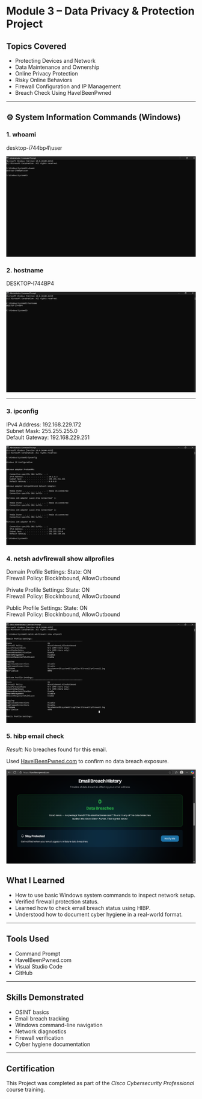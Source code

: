 # Module 3 – Data Privacy & Protection Project

## Topics Covered
- Protecting Devices and Network
- Data Maintenance and Ownership
- Online Privacy Protection
- Risky Online Behaviors
- Firewall Configuration and IP Management
- Breach Check Using HaveIBeenPwned

---

## ⚙ System Information Commands (Windows)

### 1. whoami

desktop-i744bp4\user

![Whoami Screenshot](./screenshots/whoami.png)

### 2. hostname

DESKTOP-I744BP4

![Hostname Screenshot](./screenshots/hostname.png)

---

### 3. ipconfig

IPv4 Address: 192.168.229.172  
Subnet Mask: 255.255.255.0  
Default Gateway: 192.168.229.251

![IPConfig Screenshot](./screenshots/ipconfig.png)


### 4. netsh advfirewall show allprofiles

Domain Profile Settings:
State: ON  
Firewall Policy: BlockInbound, AllowOutbound

Private Profile Settings:
State: ON  
Firewall Policy: BlockInbound, AllowOutbound

Public Profile Settings:
State: ON  
Firewall Policy: BlockInbound, AllowOutbound

![Firewall Screenshot](./screenshots/firewall_status.png)


### 5. hibp email check
*Result:* No breaches found for this email.

Used [HaveIBeenPwned.com](https://haveibeenpwned.com) to confirm no data breach exposure.

![HIBP Screenshot](./screenshots/hibp.png)


## What I Learned

- How to use basic Windows system commands to inspect network setup.  
- Verified firewall protection status.  
- Learned how to check email breach status using HIBP.  
- Understood how to document cyber hygiene in a real-world format.

---

##  Tools Used

- Command Prompt  
- HaveIBeenPwned.com  
- Visual Studio Code  
- GitHub

---

##  Skills Demonstrated

- OSINT basics  
- Email breach tracking  
- Windows command-line navigation  
- Network diagnostics  
- Firewall verification  
- Cyber hygiene documentation

---

## Certification

This Project was completed as part of the *Cisco Cybersecurity Professional* course training.